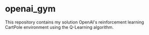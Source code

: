 # openai_gym
This repository contains my solution OpenAI's reinforcement learning CartPole environment using the Q-Learning algorithm.
